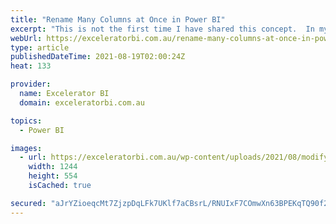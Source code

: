 ```yaml
---
title: "Rename Many Columns at Once in Power BI"
excerpt: "This is not the first time I have shared this concept.  In my previous article I showed how it is possible to add a prefix to every column in a table. This article today is slightly different. Today I am removing text from multiple columns all at once using some [...]Read More »"
webUrl: https://exceleratorbi.com.au/rename-many-columns-at-once-in-power-bi/
type: article
publishedDateTime: 2021-08-19T02:00:24Z
heat: 133

provider:
  name: Excelerator BI
  domain: exceleratorbi.com.au

topics:
  - Power BI

images:
  - url: https://exceleratorbi.com.au/wp-content/uploads/2021/08/modify-columns.png
    width: 1244
    height: 554
    isCached: true

secured: "aJrYZioeqcMt7ZjzpDqLFk7UKlf7aCBsrL/RNUIxF7COmwXn63BPEKqTQ90f2/ja2LT/EAANIJg7CTrSmIlyxGJn4IStm2ttcgjjKX0jqo3OgVhG74/kG9Z2jSQLO+v5NqE9hDJFDC4hjkP4OWhg+rMUDvJLfpAX0l04nw35+QosKiH1Td8IweBVFKYEWBpsFWXdb4zQr5nkuHvWLDDlOZu3pupZ624pmMhmHmJ84SNW4rGvxNE/o93k0Qu7JZEptD1ud7P7zaTsgQ3ac17MYW3WXAk5t/UJzQxoTrjWQhLOwuEeEGRu2FGyqeZja0b/B6NCPaKf6cKVVmMV2r4EqxPIadryO+SP6W+/kP9J23g=;GjsfUyCBSI0pSXjlCZUMdg=="
---
```


